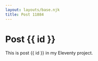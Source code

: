 ```yaml
---
layout: layouts/base.njk
title: Post 11884
---
```


# Post {{ id }}

This is post {{ id }} in my Eleventy project.

